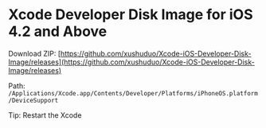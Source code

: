 # Xcode Developer Disk Image for iOS 4.2 and Above

Download ZIP: [https://github.com/xushuduo/Xcode-iOS-Developer-Disk-Image/releases](https://github.com/xushuduo/Xcode-iOS-Developer-Disk-Image/releases)

Path: `/Applications/Xcode.app/Contents/Developer/Platforms/iPhoneOS.platform/DeviceSupport`

Tip: Restart the Xcode
